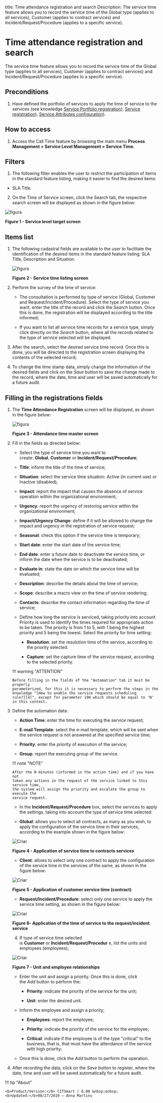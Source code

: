 title: Time attendance registration and search
Description: The service time feature allows you to record the service time of the Global type (applies to all services), Customer (applies to contract services) and Incident/Request/Procedure (applies to a specific service).

# Time attendance registration and search

The service time feature allows you to record the service time of the Global
type (applies to all services), Customer (applies to contract services) and
Incident/Request/Procedure (applies to a specific service).

Preconditions
-------------

1.  Have defined the portfolio of services to apply the time of service to the
    services (see knowledge [Service Portfolio registration][1]), [Service
    registration][2]), [Service Attributes configuration][3]).

How to access
-------------

1.  Access the Call Time feature by browsing the main menu **Process
    Management > Service Level Management > Service Time**.

Filters
-------

1.  The following filter enables the user to restrict the participation of items
    in the standard feature listing, making it easier to find the desired items:

   -   SLA Title.

2.  On the Time of Service screen, click the Search tab, the respective
    search screen will be displayed as shown in the figure below:

![figura](images/attendance-1.png)

**Figure 1 - Service level target screen**

Items list
----------

1.  The following cadastral fields are available to the user to facilitate the
    identification of the desired items in the standard feature listing: SLA
    Title, Description and Situation.

    ![figura](images/attendance-2.png)
    
    **Figure 2 - Service time listing screen**

2.  Perform the survey of the time of service:

    -  The consultation is performed by type of service (Global, Customer and
    Request/Incident/Procedure). Select the type of service you want, enter the
    title of the record and click the *Search* button. Once this is done, the
    registration will be displayed according to the title informed;

    -  If you want to list all service time records for a service type, simply
    click directly on the *Search* button, where all the records related to the
    type of service selected will be displayed.

3.  After the search, select the desired service time record. Once this is done,
    you will be directed to the registration screen displaying the contents of
    the selected record;

4.  To change the time stamp data, simply change the information of the desired
    fields and click on the *Save* button to save the change made to the record,
    where the date, time and user will be saved automatically for a future
    audit.

Filling in the registrations fields
-----------------------------------

1.  The **Time Attendance Registration** screen will be displayed, as shown in
    the figure below:

    ![figura](images/attendance-3.png)
    
    **Figure 3 - Attendance time master screen**

2.  Fill in the fields as directed below:

    -   Select the type of service time you want to
        create: **Global**, **Customer** or **Incident/Request/Procedure**;

    -   **Title**: inform the title of the time of service;

    -   **Situation**: select the service time situation: Active (in current
        use) or Inactive (disabled);

    -   **Impact**: report the impact that causes the absence of service
        operation within the organizational environment;

    -   **Urgency**: report the urgency of restoring service within the
        organizational environment;

    -   **Impact/Urgency Change**: define if it will be allowed to change the
        impact and urgency in the registration of service request;

    -   **Seasonal**: check this option if the service time is temporary;

    -   **Start date**: enter the start date of the service time;

    -   **End date**: enter a future date to deactivate the service time, or
        inform the date when the service is to be deactivated;

    -   **Evaluate in**: state the date on which the service time will be
        evaluated;

    -   **Description**: describe the details about the time of service;

    -   **Scope**: describe a macro view on the time of service rendering;

    -   **Contacts**: describe the contact information regarding the time of
        service;

    -   Define how long the service is serviced, taking priority into account.
        Priority is used to identify the times required for appropriate action
        to be taken. The priority is from 1 to 5, with 1 being the highest
        priority and 5 being the lowest. Select the priority for time setting:

        -   **Resolution**: set the resolution time of the service, according to the
            priority selected.

        -   **Capture**: set the capture time of the service request, according to
            the selected priority.

    !!! warning "ATTENTION"

        Before filling in the fields of the "Automation" tab it must be properly
        parameterized, for this it is necessary to perform the steps in the
        knowledge "[How to enable the service requests scheduling
        rule?][4]", except for parameter 190 which should be equal to 'N' in this context.

3.  Define the automation data:

    -   **Action Time**: enter the time for executing the service request;

    -   **E-mail Template**: select the e-mail template, which will be sent
        when the service request is not answered at the specified service time;

    -   **Priority**: enter the priority of execution of the service;

    -   **Group**: report the executing group of the service.

    !!! note "NOTE"

        After the N minutes (informed in the action time) and if you have not
        taken any actions in the request of the service linked to this service time,
        the system will assign the priority and escalate the group to execute the
        service request.

    -   In the **Incident/Request/Procedure** box, select the services to apply the
    settings, taking into account the type of service time selected:

    -  **Global**: allows you to select all contracts, as many as you wish, to
        apply the configuration of the service time in their services, according
        to the example shown in the figure below:

    ![Criar](images/attendance-4.png)
    
    **Figure 4 - Application of service time to contracts services**

    -   **Client**: allows to select only one contract to apply the configuration of
    the service time in the services of the same, as shown in the figure below:

    ![Criar](images/attendance-5.png)
    
    **Figure 5 - Application of customer service time (contract)**

    -   **Request/Incident/Procedure**: select only one service to apply the service
    time setting, as shown in the figure below:

    ![Criar](images/attendance-6.png)
    
    **Figure 6- Application of the time of service to the request/incident service**

    4.  If type of service time selected is **Customer** or **Incident/Request/Procedur** e, list the units and
    employees (employees);

    ![Criar](images/attendance-7.png)
    
    **Figure 7 - Unit and employee relationships**

    -   Enter the unit and assign a priority. Once this is done, click the *Add* button to perform the:

        -   **Priority**: indicate the priority of the service for the unit;

        -   **Unit**: enter the desired unit.

    -   Inform the employee and assign a priority;

        -   **Employees**: report the employee;

        -   **Priority**: indicate the priority of the service for the employee;

        -   **Critical**: indicate if the employee is of the type "critical" to the
            business, that is, that must have the attendance of the service with
            high priority;

    -   Once this is done, click the *Add* button to perform the operation.

5.  After recording the data, click on the *Save* button to register, where the
    date, time and user will be saved automatically for a future audit.



[1]:/en-us/citsmart-platform-7/processes/portfolio-and-catalog/register.html
[2]:/en-us/citsmart-platform-7/processes/portfolio-and-catalog/services.html
[3]:/en-us/citsmart-platform-7/processes/portfolio-and-catalog/configure-service-attribute.html


!!! tip "About"

    <b>Product/Version:</b> CITSmart | 8.00 &nbsp;&nbsp;
    <b>Updated:</b>08/27/2019 – Anna Martins
